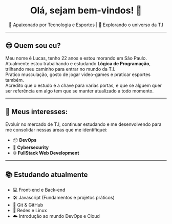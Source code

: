 <h1 align="center">Olá, sejam bem-vindos! 👋</h1>
<p align="center">
  🚀 Apaixonado por Tecnologia e Esportes  |  🔭 Explorando o universo da T.I
</p>

---

## 😎 Quem sou eu?

Meu nome é Lucas, tenho 22 anos e estou morando em São Paulo.  
Atualmente estou trabalhando e estudando **Lógica de Programação**, trilhando meu caminho para entrar no mundo da T.I.  
Pratico musculação, gosto de jogar video-games e praticar esportes também.  
Acredito que o estudo é a chave para varias portas, e que se alguem quer ser referência em algo tem que se manter atualizado a todo momento.

---

## 🎯 Meus interesses:

Evoluir no mercado de T.I, continuar estudando e me desenvolvendo para me consolidar nessas áreas que me identifiquei:

- 📦 **DevOps**
- 🔐 **Cybersecurity**
- 🌐 **FullStack Web Development**

---

## 📚 Estudando atualmente

- 💻 Front-end e Back-end
- 🛠️ Javascript (Fundamentos e projetos práticos)
- 📁 Git & GitHub
- 📡 Redes e Linux
- ☁️ Introdução ao mundo DevOps e Cloud
